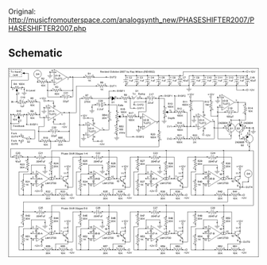 Original: http://musicfromouterspace.com/analogsynth_new/PHASESHIFTER2007/PHASESHIFTER2007.php

## Schematic
![image of schematic](schematic.gif)
